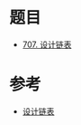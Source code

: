 

# 题目

- [707. 设计链表](https://leetcode.cn/problems/design-linked-list/)

# 参考

- [设计链表](https://programmercarl.com/0707.%E8%AE%BE%E8%AE%A1%E9%93%BE%E8%A1%A8.html#%E7%AE%97%E6%B3%95%E5%85%AC%E5%BC%80%E8%AF%BE)